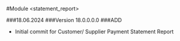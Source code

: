 #Module <statement_report>

###18.06.2024
###Version 18.0.0.0.0
###ADD

- Initial commit for Customer/ Supplier Payment Statement Report
